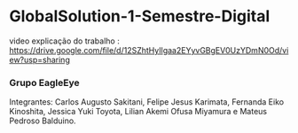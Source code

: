 # GlobalSolution-1-Semestre-Digital

video explicação do trabalho : https://drive.google.com/file/d/12SZhtHyIlgaa2EYyvGBgEV0UzYDmN0Od/view?usp=sharing

### Grupo EagleEye
Integrantes:
Carlos Augusto Sakitani, 
Felipe Jesus Karimata,
Fernanda Eiko Kinoshita, 
Jessica Yuki Toyota, 
Lilian Akemi Ofusa Miyamura e 
Mateus Pedroso Balduino.  

